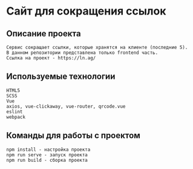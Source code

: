 # Сайт для сокращения cсылок

## Описание проекта
```
Сервис сокращает ссылки, которые хранятся на клиенте (последние 5).
В данном репозитории представлена только frontend часть.
Ссылка на проект - https://ln.ag/
```

## Используемые технологии
```
HTML5
SCSS
Vue
axios, vue-clickaway, vue-router, qrcode.vue
eslint
webpack
```

## Команды для работы с проектом
```
npm install - настройка проекта
npm run serve - запуск проекта
npm run build - сборка проекта
```

